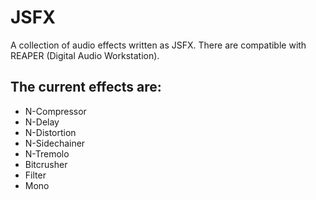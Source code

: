 # JSFX
A collection of audio effects written as JSFX. There are compatible with REAPER
(Digital Audio Workstation).

## The current effects are:
- N-Compressor
- N-Delay
- N-Distortion
- N-Sidechainer
- N-Tremolo
- Bitcrusher
- Filter
- Mono